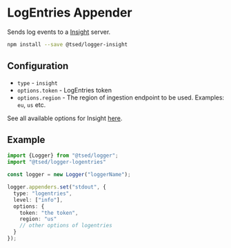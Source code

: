# LogEntries Appender

Sends log events to a [Insight](https://www.rapid7.com/products/) server.

```bash
npm install --save @tsed/logger-insight
```

## Configuration

* `type` - `insight`
* `options.token` - LogEntries token
* `options.region` - The region of ingestion endpoint to be used. Examples: `eu`, `us` etc.

See all available options for Insight [here](https://www.npmjs.com/package/r7insight_node).

## Example

```typescript
import {Logger} from "@tsed/logger";
import "@tsed/logger-logentries"

const logger = new Logger("loggerName");

logger.appenders.set("stdout", {
  type: "logentries",
  level: ["info"],
  options: {
    token: "the token",
    region: "us"
    // other options of logentries
  }
});
```
